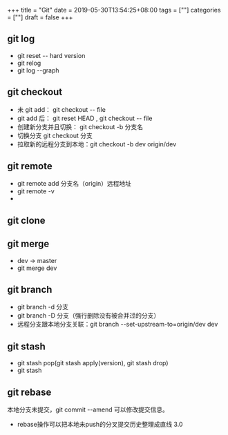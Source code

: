 +++
title = "Git"
date = 2019-05-30T13:54:25+08:00
tags = [""]
categories = [""]
draft = false
+++
## git log
+ git reset -- hard version
+ git relog
+ git log --graph

## git checkout
+ 未 git add： git checkout -- file
+ git add 后： git reset HEAD <file>, git checkout -- file
+ 创建新分支并且切换： git checkout -b 分支名
+ 切换分支 git checkout 分支
+ 拉取新的远程分支到本地：git checkout -b dev origin/dev

## git remote
+ git remote add 分支名（origin）远程地址
+ git remote -v
+ 

## git clone

## git merge
+ dev -> master
+ git merge dev

## git branch
+ git branch -d 分支
+ git branch -D 分支（强行删除没有被合并过的分支）
+ 远程分支跟本地分支关联：git branch --set-upstream-to=origin/dev dev 

## git stash
+ git stash pop(git stash apply(version), git stash drop)
+ git stash 

## git rebase
本地分支未提交，git commit --amend 可以修改提交信息。
+ rebase操作可以把本地未push的分叉提交历史整理成直线 3.0
